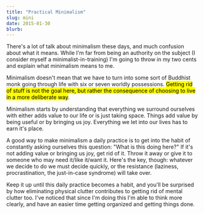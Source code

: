 ```yaml
---
title: "Practical Minimalism"
slug: mini
date: 2015-01-30
blurb: 
---
```


There's a lot of talk about minimalism these days, and much confusion about what it means. While I'm far from being an authority on the subject (I consider myself a minimalist-in-training) I'm going to throw in my two cents and explain what minimalism means to me.

Minimalism doesn't mean that we have to turn into some sort of Buddhist monk going through life with six or seven worldly possessions.  <mark>Getting rid of stuff is not the goal here, but rather the consequence of choosing to live in a more deliberate way</mark>. 

Minimalism starts by understanding that everything we surround ourselves with either adds value to our life or is just taking space. Things add value by being useful or by bringing us joy. Everything we let into our lives has to earn it's place. 

A good way to make minimalism a daily practice is to get into the habit of constantly asking ourselves this question: "What is this doing here?" If it's not adding value or bringing us joy, get rid of it. Throw it away or give it to someone who may need it/like it/want it. Here's the key, though: whatever we decide to do we must decide quickly, or the resistance (laziness, procrastination, the just-in-case syndrome) will take over.

Keep it up until this daily practice becomes a habit, and you'll be surprised by how eliminating physical clutter contributes to getting rid of mental clutter too. I've noticed that since I'm doing this I'm able to think more clearly, and have an easier time getting organized and getting things done. 